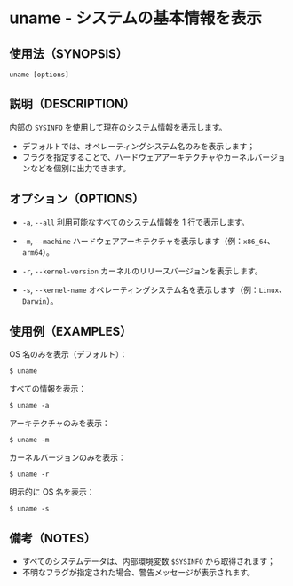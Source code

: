 # uname - システムの基本情報を表示

## 使用法（SYNOPSIS）

```shell
uname [options]
```


## 説明（DESCRIPTION）

内部の `SYSINFO` を使用して現在のシステム情報を表示します。

* デフォルトでは、オペレーティングシステム名のみを表示します；
* フラグを指定することで、ハードウェアアーキテクチャやカーネルバージョンなどを個別に出力できます。


## オプション（OPTIONS）

* `-a`, `--all`
  利用可能なすべてのシステム情報を 1 行で表示します。

* `-m`, `--machine`
  ハードウェアアーキテクチャを表示します（例：`x86_64`、`arm64`）。

* `-r`, `--kernel-version`
  カーネルのリリースバージョンを表示します。

* `-s`, `--kernel-name`
  オペレーティングシステム名を表示します（例：`Linux`、`Darwin`）。


## 使用例（EXAMPLES）

OS 名のみを表示（デフォルト）：

```shell
$ uname
```

すべての情報を表示：

```shell
$ uname -a
```

アーキテクチャのみを表示：

```shell
$ uname -m
```

カーネルバージョンのみを表示：

```shell
$ uname -r
```

明示的に OS 名を表示：

```shell
$ uname -s
```


## 備考（NOTES）

* すべてのシステムデータは、内部環境変数 `$SYSINFO` から取得されます；
* 不明なフラグが指定された場合、警告メッセージが表示されます。
